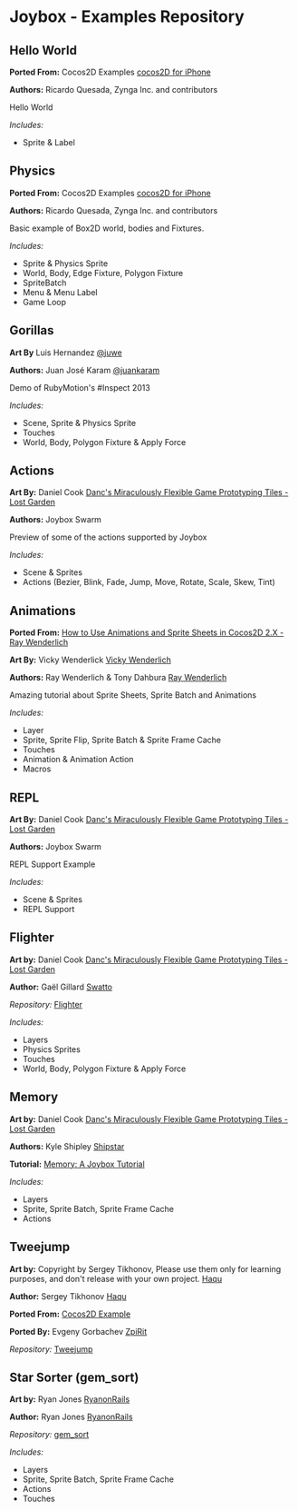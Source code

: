 # Joybox - Examples Repository

## Hello World
**Ported From:** Cocos2D Examples [cocos2D for iPhone](http://www.cocos2d-iphone.org)

**Authors:** Ricardo Quesada, Zynga Inc. and contributors

Hello World

*Includes:*

* Sprite & Label


## Physics
**Ported From:** Cocos2D Examples [cocos2D for iPhone](http://www.cocos2d-iphone.org)

**Authors:** Ricardo Quesada, Zynga Inc. and contributors

Basic example of Box2D world, bodies and Fixtures.

*Includes:*

* Sprite & Physics Sprite
* World, Body, Edge Fixture, Polygon Fixture
* SpriteBatch
* Menu & Menu Label
* Game Loop


## Gorillas
**Art By** Luis Hernandez [@juwe](https://twitter.com/juwe)

**Authors:** Juan José Karam [@juankaram](https://twitter.com/juankaram)

Demo of RubyMotion's #Inspect 2013

*Includes:*

* Scene, Sprite & Physics Sprite
* Touches
* World, Body, Polygon Fixture & Apply Force


## Actions
**Art By:** Daniel Cook [Danc's Miraculously Flexible Game Prototyping Tiles - Lost Garden](http://www.lostgarden.com/2007/05/dancs-miraculously-flexible-game.html)

**Authors:** Joybox Swarm

Preview of some of the actions supported by Joybox

*Includes:*

* Scene & Sprites
* Actions (Bezier, Blink, Fade, Jump, Move, Rotate, Scale, Skew, Tint)

## Animations 
**Ported From:** [How to Use Animations and Sprite Sheets in Cocos2D 2.X - Ray Wenderlich](http://www.raywenderlich.com/32045/how-to-use-animations-and-sprite-sheets-in-cocos2d-2-x)

**Art By:** Vicky Wenderlick [Vicky Wenderlich](http://www.vickiwenderlich.com)

**Authors:** Ray Wenderlich & Tony Dahbura [Ray Wenderlich](http://www.raywenderlich.com/32045/how-to-use-animations-and-sprite-sheets-in-cocos2d-2-x)

Amazing tutorial about Sprite Sheets, Sprite Batch and Animations

*Includes:*

* Layer
* Sprite, Sprite Flip, Sprite Batch & Sprite Frame Cache
* Touches
* Animation & Animation Action
* Macros 


## REPL

**Art By:** Daniel Cook [Danc's Miraculously Flexible Game Prototyping Tiles - Lost Garden](http://www.lostgarden.com/2007/05/dancs-miraculously-flexible-game.html)

**Authors:** Joybox Swarm

REPL Support Example

*Includes:*

* Scene & Sprites
* REPL Support

## Flighter
**Art  by:** Daniel Cook [Danc's Miraculously Flexible Game Prototyping Tiles - Lost Garden](http://www.lostgarden.com/2007/05/dancs-miraculously-flexible-game.html)

**Author:** Gaël Gillard [Swatto](https://github.com/Swatto)

*Repository:* [Flighter](https://github.com/Swatto/Flighter)

*Includes:*

* Layers
* Physics Sprites
* Touches
* World, Body, Polygon Fixture & Apply Force

## Memory
**Art  by:** Daniel Cook [Danc's Miraculously Flexible Game Prototyping Tiles - Lost Garden](http://www.lostgarden.com/2007/05/dancs-miraculously-flexible-game.html)

**Authors:** Kyle Shipley [Shipstar](https://github.com/shipstar)

**Tutorial:** [Memory: A Joybox Tutorial](http://blog.kyleshipley.com/post/56018019787/memory-a-joybox-tutorial)

*Includes:*

* Layers
* Sprite, Sprite Batch, Sprite Frame Cache
* Actions

## Tweejump
**Art by:** Copyright by Sergey Tikhonov, Please use them only for learning purposes, and don't release with your own project. [Haqu](http://haqu.net)

**Author:** Sergey Tikhonov [Haqu](https://github.com/haqu)

**Ported From:** [Cocos2D Example](https://github.com/haqu/tweejump)

**Ported By:** Evgeny Gorbachev [ZpiRit](https://github.com/ZpiRit)

*Repository:* [Tweejump](https://github.com/ZpiRit/tweejump)

 
## Star Sorter (gem_sort)
**Art by:** Ryan Jones [RyanonRails](http://ryanonrails.com)

**Author:** Ryan Jones [RyanonRails](https://github.com/RyanonRails)

*Repository:* [gem_sort](https://github.com/RyanonRails/gem_sort) 
 
*Includes:*

* Layers
* Sprite, Sprite Batch, Sprite Frame Cache
* Actions
* Touches
 